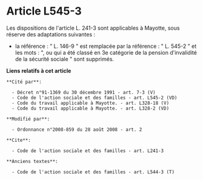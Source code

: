# Article L545-3

Les dispositions de l'article L. 241-3 sont applicables à Mayotte, sous réserve des adaptations suivantes :

- la référence : " L. 146-9 " est remplacée par la référence : " L. 545-2 " et les mots : ", ou qui a été classé en 3e
catégorie de la pension d'invalidité de la sécurité sociale " sont supprimés.

**Liens relatifs à cet article**

	**Cité par**:

	  - Décret n°91-1369 du 30 décembre 1991 - art. 7-3 (V)
	  - Code de l'action sociale et des familles - art. L545-2 (VD)
	  - Code du travail applicable à Mayotte. - art. L328-18 (V)
	  - Code du travail applicable à Mayotte. - art. L328-2 (VD)

	**Modifié par**:

	  - Ordonnance n°2008-859 du 28 août 2008 - art. 2

	**Cite**:

	  - Code de l'action sociale et des familles - art. L241-3

	**Anciens textes**:

	  - Code de l'action sociale et des familles - art. L544-3 (T)
